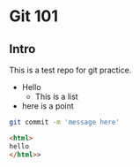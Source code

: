 # Git 101
## Intro

This is a test repo for git practice.

- Hello
    - This is a list
- here is a point

```sh
git commit -m 'message here'
```

```html
<html>
hello
</html>>
```